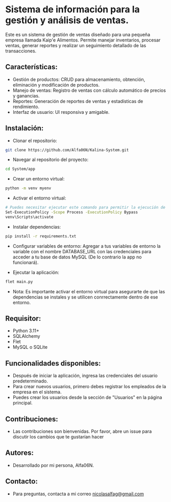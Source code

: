# Sistema de información para la gestión y análisis de ventas.

Este es un sistema de gestión de ventas diseñado para una pequeña empresa llamada Kaip'e Alimentos. Permite manejar inventarios, procesar ventas, generar reportes y realizar un seguimiento detallado de las transacciones.

## Características:

- Gestión de productos: CRUD para almacenamiento, obtención, eliminación y modificación de productos.
- Manejo de ventas: Registro de ventas con cálculo automático de precios y ganancias.
- Reportes: Generación de reportes de ventas y estadísticas de rendimiento.
- Interfaz de usuario: UI responsiva y amigable.

## Instalación:

- Clonar el repositorio:

```bash
git clone https://github.com/Alfa06N/Kalina-System.git
```

- Navegar al repositorio del proyecto:

```bash
cd System/app
```

- Crear un entorno virtual:

```bash
python -m venv myenv
```

- Activar el entorno virtual:

```bash
# Puedes necesitar ejecutar este comando para permitir la ejecución de scripts no firmador
Set-ExecutionPolicy -Scope Process -ExecutionPolicy Bypass
venv\Scripts\activate

```

- Instalar dependencias:

```bash
pip install -r requirements.txt
```

- Configurar variables de entorno: Agregar a tus variables de entorno la variable con el nombre DATABASE_URL con las credenciales para acceder a tu base de datos MySQL (De lo contrario la app no funcionará).

- Ejecutar la aplicación:

```bash
flet main.py
```

- Nota: Es importante activar el entorno virtual para asegurarte de que las dependencias se instales y se utilicen conrrectamente dentro de ese entorno.

## Requisitor:

- Python 3.11+
- SQLAlchemy
- Flet
- MySQL o SQLite

## Funcionalidades disponibles:

- Después de iniciar la aplicación, ingresa las credenciales del usuario predeterminado.
- Para crear nuevos usuarios, primero debes registrar los empleados de la empresa en el sistema.
- Puedes crear los usuarios desde la sección de "Usuarios" en la página principal.

## Contribuciones:

- Las contribuciones son bienvenidas. Por favor, abre un issue para discutir los cambios que te gustarían hacer

## Autores:

- Desarrollado por mi persona, Alfa06N.

## Contacto:

- Para preguntas, contacta a mi correo nicolasalfag@gmail.com
